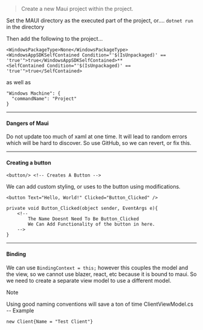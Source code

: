 > Create a new Maui project within the project. 

Set the MAUI directory as the executed part of the project, or....
`dotnet run` in the directory

Then add  the following to the project... 
```.xaml
<WindowsPackageType>None</WindowsPackageType> 
<WindowsAppSDKSelfContained Condition="'$(IsUnpackaged)' == 'true'">true</WindowsAppSDKSelfContained>**
<SelfContained Condition="'$(IsUnpackaged)' == 'true'">true</SelfContained>
```

as well as
```.xaml
"Windows Machine": {  
  "commandName": "Project"  
}
```

****

#### Dangers of Maui

Do not update too much of xaml at one time. It will lead to random errors which will be hard to discover. So use GitHub, so we can revert, or fix this.

****
#### Creating a button

```.xaml
<button/> <!-- Creates A Button -->
```

We can add custom styling, or uses to the button using modifications. 

```.xaml
<button Text="Hello, World!" Clicked="Button_Clicked" /> 

private void Button_Clicked(object sender, EventArgs e){
	<!-- 
		The Name Doesnt Need To Be Button_Clicked 
		We Can Add Functionality of the button in here.
	-->
}
```

****

#### Binding

We can use `BindingContext = this;` however this couples the model and the view, so we cannot use blazer, react, etc because it is bound to maui. So we need to create a separate view model to use a different model.

>[!NOTE]
>Using good naming conventions will save a ton of time
>ClientViewModel.cs -- Example

```
new Client{Name = "Test Client"}
```

